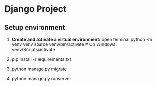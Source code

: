 # Django Project

## Setup environment

1. **Create and activate a virtual environment:**
   open terminal
   python -m venv venv
   source venv/bin/activate  # On Windows: venv\Scripts\activate

2. pip install -r requirements.txt

3. python manage.py migrate

4. python manage.py runserver

